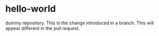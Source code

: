 # hello-world
dummy repository.
This is the change introduced in a branch. This will appear different in the pull request.
